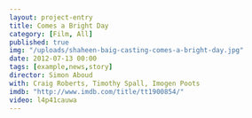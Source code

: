 ```yaml
---
layout: project-entry
title: Comes a Bright Day
category: [Film, All]
published: true
img: "/uploads/shaheen-baig-casting-comes-a-bright-day.jpg"
date: 2012-07-13 00:00
tags: [example,news,story]
director: Simon Aboud
with: Craig Roberts, Timothy Spall, Imogen Poots
imdb: "http://www.imdb.com/title/tt1900854/"
video: l4p41cauwa
---
```



